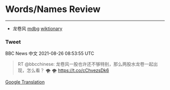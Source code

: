 
# Words/Names Review
___
- 龙卷风 [mdbg](https://www.mdbg.net/chinese/dictionary?page=worddict&wdrst=0&wdqb=龙卷风) [wiktionary](https://en.wiktionary.org/wiki/龙卷风)
### Tweet
BBC News 中文 2021-08-26 08:53:55 UTC
> RT @bbcchinese: 龙卷风一股也许还不够特别，那么两股水龙卷一起出现，怎么看？ 🌪️ 🌪️ https://t.co/cChvezsDk6

[Google Translation](https://translate.google.com/?hi=en&tab=TT&sl=zh-CN&tl=en&op=translate&text=RT+%40bbcchinese%3A+%E9%BE%99%E5%8D%B7%E9%A3%8E%E4%B8%80%E8%82%A1%E4%B9%9F%E8%AE%B8%E8%BF%98%E4%B8%8D%E5%A4%9F%E7%89%B9%E5%88%AB%EF%BC%8C%E9%82%A3%E4%B9%88%E4%B8%A4%E8%82%A1%E6%B0%B4%E9%BE%99%E5%8D%B7%E4%B8%80%E8%B5%B7%E5%87%BA%E7%8E%B0%EF%BC%8C%E6%80%8E%E4%B9%88%E7%9C%8B%EF%BC%9F+%F0%9F%8C%AA%EF%B8%8F+%F0%9F%8C%AA%EF%B8%8F+https%3A%2F%2Ft.co%2FcChvezsDk6)
